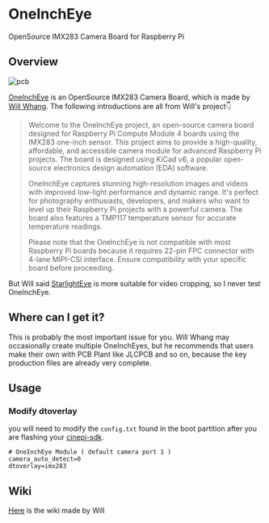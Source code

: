# OneInchEye

OpenSource IMX283 Camera Board for Raspberry Pi

## Overview

![pcb](/imx283.png)

[OneInchEye](https://github.com/will127534/OneInchEye) is an OpenSource IMX283 Camera Board, which is made by [Will Whang](https://github.com/will127534). The following introductions are all from Will's project👇

> Welcome to the OneInchEye project, an open-source camera board designed for Raspberry Pi Compute Module 4 boards using the IMX283 one-inch sensor. This project aims to provide a high-quality, affordable, and accessible camera module for advanced Raspberry Pi projects. The board is designed using KiCad v6, a popular open-source electronics design automation (EDA) software.
> 
> OneInchEye captures stunning high-resolution images and videos with improved low-light performance and dynamic range. It's perfect for photography enthusiasts, developers, and makers who want to level up their Raspberry Pi projects with a powerful camera. The board also features a TMP117 temperature sensor for accurate temperature readings.
> 
> Please note that the OneInchEye is not compatible with most Raspberry Pi boards because it requires 22-pin FPC connector with 4-lane MIPI-CSI interface. Ensure compatibility with your specific board before proceeding.

But Will said [StarlightEye](/starlighteye) is more suitable for video cropping, so I never test OneInchEye. 

## Where can I get it?

This is probably the most important issue for you. Will Whang may occasionally create multiple OneInchEyes, but he recommends that users make their own with PCB Plant like JLCPCB and so on, because the key production files are already very complete. 

## Usage

### Modify dtoverlay

you will need to modify the `config.txt` found in the boot partition after you are flashing your [cinepi-sdk](/software.html#install-cine-fox).

```shell
# OneInchEye Module ( default camera port 1 )
camera_auto_detect=0
dtoverlay=imx283
```

## Wiki

[Here](https://github.com/will127534/OneInchEye/wiki) is the wiki made by Will

